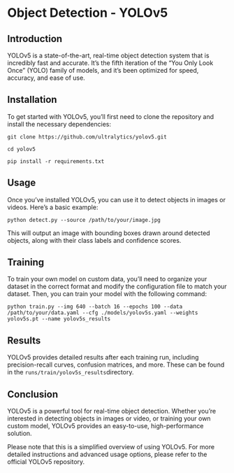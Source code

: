 # Object Detection - YOLOv5
 ## Introduction
YOLOv5 is a state-of-the-art, real-time object detection system that is incredibly fast and accurate. It’s the fifth iteration of the “You Only Look Once” (YOLO) family of models, and it’s been optimized for speed, accuracy, and ease of use.

## Installation
To get started with YOLOv5, you’ll first need to clone the repository and install the necessary dependencies:

```git clone https://github.com/ultralytics/yolov5.git```

```cd yolov5``` 

```pip install -r requirements.txt```

## Usage
Once you’ve installed YOLOv5, you can use it to detect objects in images or videos. Here’s a basic example:

```python detect.py --source /path/to/your/image.jpg``` 

This will output an image with bounding boxes drawn around detected objects, along with their class labels and confidence scores.

## Training

To train your own model on custom data, you’ll need to organize your dataset in the correct format and modify the configuration file to match your dataset. Then, you can train your model with the following command:

```python train.py --img 640 --batch 16 --epochs 100 --data /path/to/your/data.yaml --cfg ./models/yolov5s.yaml --weights yolov5s.pt --name yolov5s_results```

## Results


YOLOv5 provides detailed results after each training run, including precision-recall curves, confusion matrices, and more. These can be found in the ```runs/train/yolov5s_results```directory.

## Conclusion

YOLOv5 is a powerful tool for real-time object detection. Whether you’re interested in detecting objects in images or video, or training your own custom model, YOLOv5 provides an easy-to-use, high-performance solution.

Please note that this is a simplified overview of using YOLOv5. For more detailed instructions and advanced usage options, please refer to the official YOLOv5 repository.

